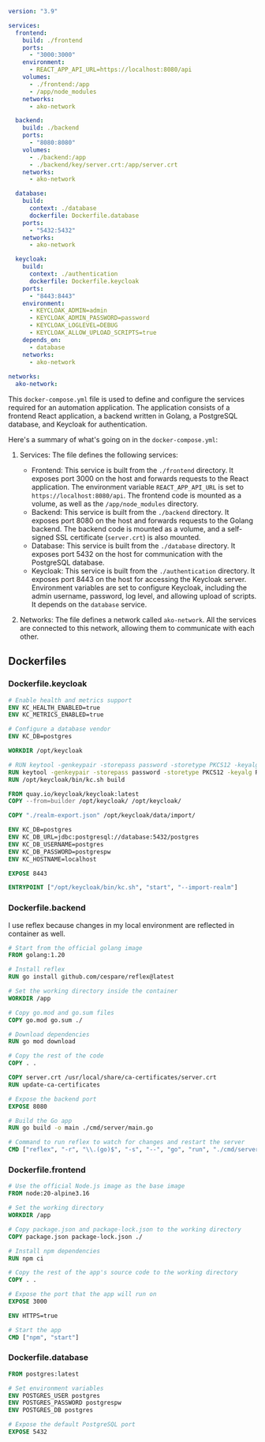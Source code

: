 ```yaml
version: "3.9"

services:
  frontend:
    build: ./frontend
    ports:
      - "3000:3000"
    environment:
      - REACT_APP_API_URL=https://localhost:8080/api
    volumes:
      - ./frontend:/app
      - /app/node_modules
    networks:
      - ako-network

  backend:
    build: ./backend
    ports:
      - "8080:8080"
    volumes:
      - ./backend:/app
      - ./backend/key/server.crt:/app/server.crt
    networks:
      - ako-network

  database:
    build:
      context: ./database
      dockerfile: Dockerfile.database
    ports:
      - "5432:5432"
    networks:
      - ako-network

  keycloak:
    build:
      context: ./authentication
      dockerfile: Dockerfile.keycloak
    ports:
      - "8443:8443"
    environment:
      - KEYCLOAK_ADMIN=admin
      - KEYCLOAK_ADMIN_PASSWORD=password
      - KEYCLOAK_LOGLEVEL=DEBUG
      - KEYCLOAK_ALLOW_UPLOAD_SCRIPTS=true
    depends_on:
      - database
    networks:
      - ako-network
      
networks:
  ako-network:
```

This `docker-compose.yml` file is used to define and configure the services required for an automation application. The application consists of a frontend React application, a backend written in Golang, a PostgreSQL database, and Keycloak for authentication.

Here's a summary of what's going on in the `docker-compose.yml`:

1. Services: The file defines the following services:
   - Frontend: This service is built from the `./frontend` directory. It exposes port 3000 on the host and forwards requests to the React application. The environment variable `REACT_APP_API_URL` is set to `https://localhost:8080/api`. The frontend code is mounted as a volume, as well as the `/app/node_modules` directory.
   - Backend: This service is built from the `./backend` directory. It exposes port 8080 on the host and forwards requests to the Golang backend. The backend code is mounted as a volume, and a self-signed SSL certificate (`server.crt`) is also mounted. 
   - Database: This service is built from the `./database` directory. It exposes port 5432 on the host for communication with the PostgreSQL database.
   - Keycloak: This service is built from the `./authentication` directory. It exposes port 8443 on the host for accessing the Keycloak server. Environment variables are set to configure Keycloak, including the admin username, password, log level, and allowing upload of scripts. It depends on the `database` service.

2. Networks: The file defines a network called `ako-network`. All the services are connected to this network, allowing them to communicate with each other.

## Dockerfiles

### Dockerfile.keycloak
```dockerfile
# Enable health and metrics support
ENV KC_HEALTH_ENABLED=true
ENV KC_METRICS_ENABLED=true

# Configure a database vendor
ENV KC_DB=postgres

WORKDIR /opt/keycloak

# RUN keytool -genkeypair -storepass password -storetype PKCS12 -keyalg RSA -keysize 2048 -dname "CN=server" -alias server -ext "SAN:c=DNS:localhost,IP:127.0.0.1" -keystore conf/server.keystore
RUN keytool -genkeypair -storepass password -storetype PKCS12 -keyalg RSA -keysize 2048 -dname "CN=server" -alias server -ext "SAN:c=DNS:localhost,DNS:keycloak,IP:127.21.0.1" -keystore conf/server.keystore
RUN /opt/keycloak/bin/kc.sh build

FROM quay.io/keycloak/keycloak:latest
COPY --from=builder /opt/keycloak/ /opt/keycloak/

COPY "./realm-export.json" /opt/keycloak/data/import/

ENV KC_DB=postgres
ENV KC_DB_URL=jdbc:postgresql://database:5432/postgres
ENV KC_DB_USERNAME=postgres
ENV KC_DB_PASSWORD=postgrespw
ENV KC_HOSTNAME=localhost

EXPOSE 8443

ENTRYPOINT ["/opt/keycloak/bin/kc.sh", "start", "--import-realm"]
```

### Dockerfile.backend

I use reflex because changes in my local environment are reflected in container as well.

```Dockerfile
# Start from the official golang image
FROM golang:1.20

# Install reflex
RUN go install github.com/cespare/reflex@latest

# Set the working directory inside the container
WORKDIR /app

# Copy go.mod and go.sum files
COPY go.mod go.sum ./

# Download dependencies
RUN go mod download

# Copy the rest of the code
COPY . .

COPY server.crt /usr/local/share/ca-certificates/server.crt
RUN update-ca-certificates

# Expose the backend port
EXPOSE 8080

# Build the Go app
RUN go build -o main ./cmd/server/main.go

# Command to run reflex to watch for changes and restart the server
CMD ["reflex", "-r", "\\.(go)$", "-s", "--", "go", "run", "./cmd/server/main.go"]
```

### Dockerfile.frontend

```Dockerfile
# Use the official Node.js image as the base image
FROM node:20-alpine3.16

# Set the working directory
WORKDIR /app

# Copy package.json and package-lock.json to the working directory
COPY package.json package-lock.json ./

# Install npm dependencies
RUN npm ci

# Copy the rest of the app's source code to the working directory
COPY . .

# Expose the port that the app will run on
EXPOSE 3000

ENV HTTPS=true

# Start the app
CMD ["npm", "start"]
```

### Dockerfile.database

```Dockerfile
FROM postgres:latest

# Set environment variables
ENV POSTGRES_USER postgres
ENV POSTGRES_PASSWORD postgrespw
ENV POSTGRES_DB postgres

# Expose the default PostgreSQL port
EXPOSE 5432
```